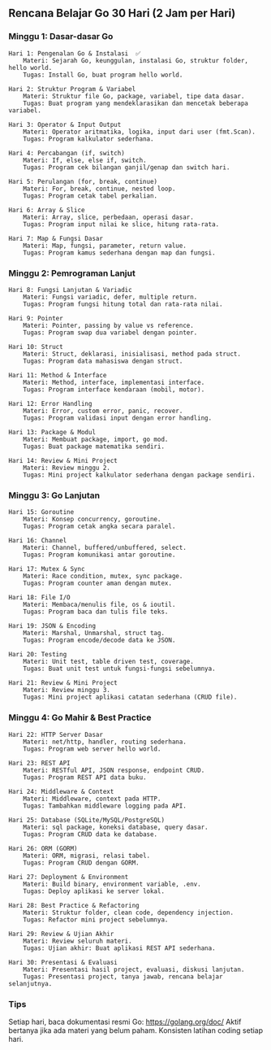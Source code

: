 ## Rencana Belajar Go 30 Hari (2 Jam per Hari)
### Minggu 1: Dasar-dasar Go

    Hari 1: Pengenalan Go & Instalasi  ✅
        Materi: Sejarah Go, keunggulan, instalasi Go, struktur folder, hello world.
        Tugas: Install Go, buat program hello world.

    Hari 2: Struktur Program & Variabel
        Materi: Struktur file Go, package, variabel, tipe data dasar.
        Tugas: Buat program yang mendeklarasikan dan mencetak beberapa variabel.

    Hari 3: Operator & Input Output
        Materi: Operator aritmatika, logika, input dari user (fmt.Scan).
        Tugas: Program kalkulator sederhana.

    Hari 4: Percabangan (if, switch)
        Materi: If, else, else if, switch.
        Tugas: Program cek bilangan ganjil/genap dan switch hari.

    Hari 5: Perulangan (for, break, continue)
        Materi: For, break, continue, nested loop.
        Tugas: Program cetak tabel perkalian.

    Hari 6: Array & Slice
        Materi: Array, slice, perbedaan, operasi dasar.
        Tugas: Program input nilai ke slice, hitung rata-rata.

    Hari 7: Map & Fungsi Dasar
        Materi: Map, fungsi, parameter, return value.
        Tugas: Program kamus sederhana dengan map dan fungsi.

### Minggu 2: Pemrograman Lanjut

    Hari 8: Fungsi Lanjutan & Variadic
        Materi: Fungsi variadic, defer, multiple return.
        Tugas: Program fungsi hitung total dan rata-rata nilai.

    Hari 9: Pointer
        Materi: Pointer, passing by value vs reference.
        Tugas: Program swap dua variabel dengan pointer.

    Hari 10: Struct
        Materi: Struct, deklarasi, inisialisasi, method pada struct.
        Tugas: Program data mahasiswa dengan struct.

    Hari 11: Method & Interface
        Materi: Method, interface, implementasi interface.
        Tugas: Program interface kendaraan (mobil, motor).

    Hari 12: Error Handling
        Materi: Error, custom error, panic, recover.
        Tugas: Program validasi input dengan error handling.

    Hari 13: Package & Modul
        Materi: Membuat package, import, go mod.
        Tugas: Buat package matematika sendiri.

    Hari 14: Review & Mini Project
        Materi: Review minggu 2.
        Tugas: Mini project kalkulator sederhana dengan package sendiri.

### Minggu 3: Go Lanjutan

    Hari 15: Goroutine
        Materi: Konsep concurrency, goroutine.
        Tugas: Program cetak angka secara paralel.

    Hari 16: Channel
        Materi: Channel, buffered/unbuffered, select.
        Tugas: Program komunikasi antar goroutine.

    Hari 17: Mutex & Sync
        Materi: Race condition, mutex, sync package.
        Tugas: Program counter aman dengan mutex.

    Hari 18: File I/O
        Materi: Membaca/menulis file, os & ioutil.
        Tugas: Program baca dan tulis file teks.

    Hari 19: JSON & Encoding
        Materi: Marshal, Unmarshal, struct tag.
        Tugas: Program encode/decode data ke JSON.

    Hari 20: Testing
        Materi: Unit test, table driven test, coverage.
        Tugas: Buat unit test untuk fungsi-fungsi sebelumnya.

    Hari 21: Review & Mini Project
        Materi: Review minggu 3.
        Tugas: Mini project aplikasi catatan sederhana (CRUD file).

### Minggu 4: Go Mahir & Best Practice

    Hari 22: HTTP Server Dasar
        Materi: net/http, handler, routing sederhana.
        Tugas: Program web server hello world.

    Hari 23: REST API
        Materi: RESTful API, JSON response, endpoint CRUD.
        Tugas: Program REST API data buku.

    Hari 24: Middleware & Context
        Materi: Middleware, context pada HTTP.
        Tugas: Tambahkan middleware logging pada API.

    Hari 25: Database (SQLite/MySQL/PostgreSQL)
        Materi: sql package, koneksi database, query dasar.
        Tugas: Program CRUD data ke database.

    Hari 26: ORM (GORM)
        Materi: ORM, migrasi, relasi tabel.
        Tugas: Program CRUD dengan GORM.

    Hari 27: Deployment & Environment
        Materi: Build binary, environment variable, .env.
        Tugas: Deploy aplikasi ke server lokal.

    Hari 28: Best Practice & Refactoring
        Materi: Struktur folder, clean code, dependency injection.
        Tugas: Refactor mini project sebelumnya.

    Hari 29: Review & Ujian Akhir
        Materi: Review seluruh materi.
        Tugas: Ujian akhir: Buat aplikasi REST API sederhana.

    Hari 30: Presentasi & Evaluasi
        Materi: Presentasi hasil project, evaluasi, diskusi lanjutan.
        Tugas: Presentasi project, tanya jawab, rencana belajar selanjutnya.

### Tips
Setiap hari, baca dokumentasi resmi Go: https://golang.org/doc/
Aktif bertanya jika ada materi yang belum paham.
Konsisten latihan coding setiap hari.